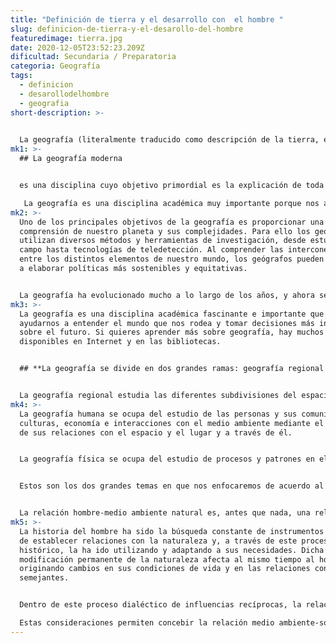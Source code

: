 ```yaml
---
title: "Definición de tierra y el desarrollo con  el hombre "
slug: definicion-de-tierra-y-el-desarollo-del-hombre
featuredimage: tierra.jpg
date: 2020-12-05T23:52:23.209Z
dificultad: Secundaria / Preparatoria
categoria: Geografía
tags:
  - definicion
  - desarollodelhombre
  - geografia
short-description: >-
  

  La geografía (literalmente traducido como descripción de la tierra, es la disciplina que trata de la descripción o de la representación gráfica de la Tierra. ​ En sentido amplio es la ciencia que estudia la superficie terrestre, las sociedades que la habitan y los territorios, paisajes, lugares o regiones que la forman al relacionarse entre sí.
mk1: >-
  ## La geografía moderna


  es una disciplina cuyo objetivo primordial es la explicación de toda una serie de fenómenos naturales y sociales y no se refiere solo a la localización de esos fenómenos, sino que también estudia cómo son y cómo han cambiado para llegar a ser lo que son.

   La geografía es una disciplina académica muy importante porque nos ayuda a entender el mundo que nos rodea y los diferentes procesos que lo conforman. También nos permite ver cómo la actividad humana tiene un impacto en el medio ambiente.
mk2: >-
  Uno de los principales objetivos de la geografía es proporcionar una mejor
  comprensión de nuestro planeta y sus complejidades. Para ello los geógrafos
  utilizan diversos métodos y herramientas de investigación, desde estudios de
  campo hasta tecnologías de teledetección. Al comprender las interconexiones
  entre los distintos elementos de nuestro mundo, los geógrafos pueden ayudarnos
  a elaborar políticas más sostenibles y equitativas.


  La geografía ha evolucionado mucho a lo largo de los años, y ahora se considera una herramienta muy importante para resolver diversos problemas globales. Además de su enfoque tradicional en los paisajes físicos, la geografía moderna también incluye estudios de las sociedades humanas, las culturas, las economías y el medio ambiente. Esto la convierte en una herramienta esencial para comprender las complejas interacciones entre las distintas partes del mundo.
mk3: >-
  La geografía es una disciplina académica fascinante e importante que puede
  ayudarnos a entender el mundo que nos rodea y tomar decisiones más informadas
  sobre el futuro. Si quieres aprender más sobre geografía, hay muchos recursos
  disponibles en Internet y en las bibliotecas.


  ## **La geografía se divide en dos grandes ramas: geografía regional y geografía general.**


  La geografía regional estudia las diferentes subdivisiones del espacio terrestre en países, estados y regiones a distintas escalas de detalle, desde el análisis geográfico de un pequeño valle de montaña, hasta el estudio regional amplio de comarcas, países, naciones o estados, e incluso, espacios multinacionales. Mientras que la geografía general se divide en dos grandes ramas: geografía física y geografía humana:
mk4: >-
  La geografía humana se ocupa del estudio de las personas y sus comunidades,
  culturas, economía e interacciones con el medio ambiente mediante el estudio
  de sus relaciones con el espacio y el lugar y a través de él.


  La geografía física se ocupa del estudio de procesos y patrones en el entorno natural como la atmósfera, la hidrósfera y la geósfera.


  Estos son los dos grandes temas en que nos enfocaremos de acuerdo al temario de geografía. pero antes de adentrarnos en ellos, veremos un poco más sobre cómo se relaciona el hombre con la naturaleza.


  La relación hombre-medio ambiente natural es, antes que nada, una relación unitaria, que implica una interacción recíproca entre ambas entidades, que aisladas de su dialéctica carecen de sentido. No existe un medio ambiente natural independiente del hombre: la naturaleza sufre siempre su acción transformadora y a su vez lo afecta y determina en un proceso dialéctico de acciones e interacciones.
mk5: >-
  La historia del hombre ha sido la búsqueda constante de instrumentos y formas
  de establecer relaciones con la naturaleza y, a través de este proceso
  histórico, la ha ido utilizando y adaptando a sus necesidades. Dicha
  modificación permanente de la naturaleza afecta al mismo tiempo al hombre,
  originando cambios en sus condiciones de vida y en las relaciones con sus
  semejantes.


  Dentro de este proceso dialéctico de influencias recíprocas, la relación hombre-naturaleza no se da en términos abstractos, sino del hombre en tanto grupo social, parte de un determinado sistema social, en un medio ambiente específico

  Estas consideraciones permiten concebir la relación medio ambiente-sociedad dentro de una dimensión espacial. Al mismo tiempo, es importante tener presente la dimensión temporal subyacente a la interacción entre ambas entidades: la relación sociedad-naturaleza no tiene sentido único; se trata de un proceso esencialmente recíproco y cambiante. La intervención del hombre sobre el medio ambiente y las consecuencias que de ello se derivan no son hechos o fenómenos aislados, sino que transcurren dentro de un continuo tiempo
---
```



